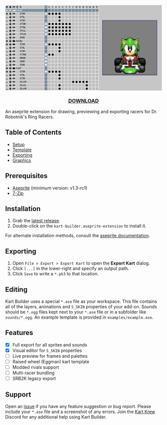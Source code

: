 <img src="screenshots/template.png" align="center">
<h3 align="center">
	<a href="https://github.com/DragonDePlatino/Kart-Builder/releases/latest/download/kart-builder.zip">DOWNLOAD</a>
</h3>
An aseprite extension for drawing, previewing and exporting racers for Dr. Robotnik's Ring Racers.

## Table of Contents

* [Setup](docs/SETUP.md)
* [Template](docs/Template.md)
* [Exporting](docs/EXPORTING.md)
* [Graphics](docs/GRAPHICS.md)

## Prerequisites

- [Aseprite](https://www.aseprite.org/) (minimum version: v1.3-rc1)
- [7-Zip](https://www.7-zip.org/download.html)

## Installation

1. Grab the [latest release](https://github.com/DragonDePlatino/Kart-Builder/releases/latest/download/kart-builder.zip).
2. Double-click on the `kart-builder.aseprite-extension` to install it.

For alternate installation methods, consult the [aseprite documentation](https://www.aseprite.org/docs/extensions/).

## Exporting

1. Open `File > Export > Export Kart` to open the **Export Kart** dialog. 
2. Click `[...]` in the lower-right and specify an output path.
3. Click `Save` to write a `*.pk3` to that location.

## Editing

Kart Builder uses a special `*.ase` file as your workspace. This file contains all of the layers, animations and `S_SKIN` properties of your add-on. Sounds should be `*.ogg` files kept next to your `*.ase` file or in a subfolder like `sounds/*.ogg`. An example template is provided in `examples/example.ase`.

## Features
- [x] Full export for all sprites and sounds
- [x] Visual editor for `S_SKIN` properties
- [ ] Live preview for frames and palettes
- [ ] Raised wheel (Eggman) kart template
- [ ] Modded rivals support
- [ ] Multi-racer bundling
- [ ] SRB2K legacy export

## Support

Open an [issue](https://github.com/DragonDePlatino/Kart-Builder/issues) if you have any feature suggestion or bug report. Please include your `*.ase` file and a screenshot of any errors. Join the [Kart Krew](https://www.kartkrew.org/) Discord for any additional help using Kart Builder.
